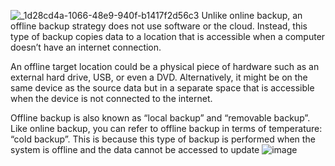![_1d28cd4a-1066-48e9-940f-b1417f2d56c3](https://github.com/toozande/offlinebackup/assets/39301260/25296874-64e9-4057-b558-865ada28752e)
Unlike online backup, an offline backup strategy does not use software or the cloud. Instead, this type of backup copies data to a location that is accessible when a computer doesn’t have an internet connection.

An offline target location could be a physical piece of hardware such as an external hard drive, USB, or even a DVD. Alternatively, it might be on the same device as the source data but in a separate space that is accessible when the device is not connected to the internet.

Offline backup is also known as “local backup” and “removable backup”. Like online backup, you can refer to offline backup in terms of temperature: “cold backup”. This is because this type of backup is performed when the system is offline and the data cannot be accessed to update
![image](https://github.com/toozande/offlinebackup/assets/39301260/ff456641-b8e2-4ca8-bb13-053e22347f60)
